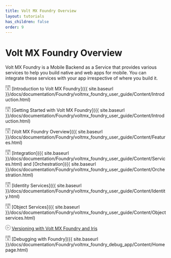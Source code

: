 ```yaml
---
title: Volt MX Foundry Overview
layout: tutorials
has_children: false
order: 9
---
```


# Volt MX Foundry Overview

Volt MX Foundry is a Mobile Backend as a Service that provides various services to help you build native and web apps for mobile. You can integrate these services with your app irrespective of where you build it.

![](Resources/Marketplace.png) [Introduction to Volt MX Foundry]({{ site.baseurl }}/docs/documentation/Foundry/voltmx_foundry_user_guide/Content/Introduction.html)

![](Resources/Marketplace.png) [Getting Started with Volt MX Foundry]({{ site.baseurl }}/docs/documentation/Foundry/voltmx_foundry_user_guide/Content/Introduction.html)

![](Resources/Marketplace.png) [Volt MX Foundry Overview]({{ site.baseurl }}/docs/documentation/Foundry/voltmx_foundry_user_guide/Content/Features.html)

![](Resources/Marketplace.png) [Integration]({{ site.baseurl }}/docs/documentation/Foundry/voltmx_foundry_user_guide/Content/Services.html) and [Orchestration]({{ site.baseurl }}/docs/documentation/Foundry/voltmx_foundry_user_guide/Content/Orchestration.html)

![](Resources/Marketplace.png) [Identity Services]({{ site.baseurl }}/docs/documentation/Foundry/voltmx_foundry_user_guide/Content/Identity.html)

![](Resources/Marketplace.png) [Object Services]({{ site.baseurl }}/docs/documentation/Foundry/voltmx_foundry_user_guide/Content/Objectservices.html)

![](Resources/overview_video.png) [Versioning with Volt MX Foundry and Iris](https://youtu.be/GcOIP5RpXGw)

![](Resources/Marketplace.png) [Debugging with Foundry]({{ site.baseurl }}/docs/documentation/Foundry/voltmx_foundry_debug_app/Content/Homepage.html)

